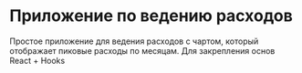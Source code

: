 # Приложение по ведению расходов

Простое приложение для ведения расходов с чартом, который отображает пиковые расходы по месяцам.
Для закрепления основ React + Hooks
